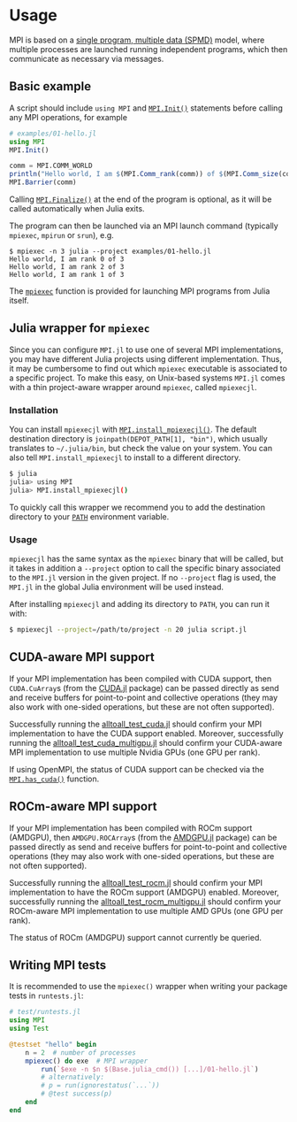 # Usage

MPI is based on a [single program, multiple data (SPMD)](https://en.wikipedia.org/wiki/SPMD) model, where multiple processes are launched running independent programs, which then communicate as necessary via messages.

## Basic example

A script should include `using MPI` and [`MPI.Init()`](@ref) statements before calling any MPI operations, for example

```julia
# examples/01-hello.jl
using MPI
MPI.Init()

comm = MPI.COMM_WORLD
println("Hello world, I am $(MPI.Comm_rank(comm)) of $(MPI.Comm_size(comm))")
MPI.Barrier(comm)
```

Calling [`MPI.Finalize()`](@ref) at the end of the program is optional, as it will be called automatically when Julia exits.

The program can then be launched via an MPI launch command (typically `mpiexec`, `mpirun` or `srun`), e.g.
```
$ mpiexec -n 3 julia --project examples/01-hello.jl
Hello world, I am rank 0 of 3
Hello world, I am rank 2 of 3
Hello world, I am rank 1 of 3
```

The [`mpiexec`](@ref) function is provided for launching MPI programs from Julia itself.


## Julia wrapper for `mpiexec`

Since you can configure `MPI.jl` to use one of several MPI implementations, you
may have different Julia projects using different implementation.  Thus, it may
be cumbersome to find out which `mpiexec` executable is associated to a specific
project.  To make this easy, on Unix-based systems `MPI.jl` comes with a thin
project-aware wrapper around `mpiexec`, called `mpiexecjl`.

### Installation

You can install `mpiexecjl` with [`MPI.install_mpiexecjl()`](@ref).  The default
destination directory is `joinpath(DEPOT_PATH[1], "bin")`, which usually
translates to `~/.julia/bin`, but check the value on your system.  You can also
tell `MPI.install_mpiexecjl` to install to a different directory.

```sh
$ julia
julia> using MPI
julia> MPI.install_mpiexecjl()
```

To quickly call this wrapper we recommend you to add the destination directory
to your [`PATH`](https://en.wikipedia.org/wiki/PATH_(variable)) environment
variable.

### Usage

`mpiexecjl` has the same syntax as the `mpiexec` binary that will be called, but
it takes in addition a `--project` option to call the specific binary associated
to the `MPI.jl` version in the given project.  If no `--project` flag is used,
the `MPI.jl` in the global Julia environment will be used instead.

After installing `mpiexecjl` and adding its directory to `PATH`, you can run it
with:

```sh
$ mpiexecjl --project=/path/to/project -n 20 julia script.jl
```

## CUDA-aware MPI support

If your MPI implementation has been compiled with CUDA support, then `CUDA.CuArray`s (from the
[CUDA.jl](https://github.com/JuliaGPU/CUDA.jl) package) can be passed directly as
send and receive buffers for point-to-point and collective operations (they may also work with one-sided operations, but these are not often supported).

Successfully running the [alltoall\_test\_cuda.jl](https://gist.github.com/luraess/0063e90cb08eb2208b7fe204bbd90ed2) 
should confirm your MPI implementation to have the CUDA support enabled. Moreover, successfully running the 
[alltoall\_test\_cuda\_multigpu.jl](https://gist.github.com/luraess/ed93cc09ba04fe16f63b4219c1811566) should confirm 
your CUDA-aware MPI implementation to use multiple Nvidia GPUs (one GPU per rank).

If using OpenMPI, the status of CUDA support can be checked via the
[`MPI.has_cuda()`](@ref) function.

## ROCm-aware MPI support

If your MPI implementation has been compiled with ROCm support (AMDGPU), then `AMDGPU.ROCArray`s (from the
[AMDGPU.jl](https://github.com/JuliaGPU/AMDGPU.jl) package) can be passed directly as send and receive buffers for point-to-point and collective operations (they may also work with one-sided operations, but these are not often supported).

Successfully running the [alltoall\_test\_rocm.jl](https://gist.github.com/luraess/c228ec08629737888a18c6a1e397643c) 
should confirm your MPI implementation to have the ROCm support (AMDGPU) enabled. Moreover, successfully running the 
[alltoall\_test\_rocm\_multigpu.jl](https://gist.github.com/luraess/a47931d7fb668bd4348a2c730d5489f4) should confirm 
your ROCm-aware MPI implementation to use multiple AMD GPUs (one GPU per rank).

The status of ROCm (AMDGPU) support cannot currently be queried.

## Writing MPI tests

It is recommended to use the `mpiexec()` wrapper when writing your package tests in `runtests.jl`:

```julia
# test/runtests.jl
using MPI
using Test

@testset "hello" begin
    n = 2  # number of processes
    mpiexec() do exe  # MPI wrapper
        run(`$exe -n $n $(Base.julia_cmd()) [...]/01-hello.jl`)
        # alternatively:
        # p = run(ignorestatus(`...`))
        # @test success(p)
    end
end
```
